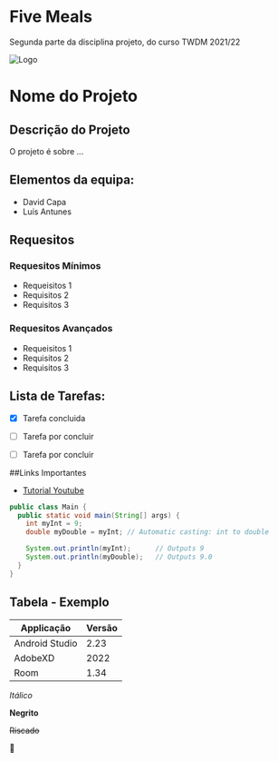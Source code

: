 # Five Meals
Segunda parte da disciplina projeto, do curso TWDM 2021/22

![Logo](https://external-content.duckduckgo.com/iu/?u=https%3A%2F%2Fi.ytimg.com%2Fvi%2FZH9R4aIgGy8%2Fmaxresdefault.jpg&f=1&nofb=1)

# Nome do Projeto

## Descrição do Projeto

O projeto é sobre ...

## Elementos da equipa:
* David Capa
* Luís Antunes

## Requesitos
### Requesitos Mínimos
* Requeisitos 1
* Requisitos 2
* Requisitos 3

### Requesitos Avançados
* Requeisitos 1
* Requisitos 2
* Requisitos 3

## Lista de Tarefas:
- [x] Tarefa concluida
- [ ] Tarefa por concluir
- [ ] Tarefa por concluir


##Links Importantes
* [Tutorial Youtube](https://www.youtube.com/shorts/Lm5xToJkMWY)

```Java
public class Main {
  public static void main(String[] args) {
    int myInt = 9;
    double myDouble = myInt; // Automatic casting: int to double

    System.out.println(myInt);      // Outputs 9
    System.out.println(myDouble);   // Outputs 9.0
  }
}
```

## Tabela - Exemplo
Applicação | Versão
-----------|--------
Android Studio | 2.23
AdobeXD | 2022
Room | 1.34

*Itálico* 

**Negrito**

~~Riscado~~

🥇
